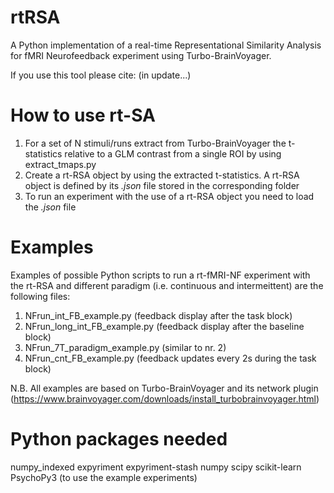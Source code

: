 # rtRSA
A Python implementation of a real-time Representational Similarity Analysis for fMRI Neurofeedback experiment using Turbo-BrainVoyager.

If you use this tool please cite: (in update...)

# How to use rt-SA 

  1) For a set of N stimuli/runs extract from Turbo-BrainVoyager the t-statistics relative to a GLM contrast from a single ROI by using extract_tmaps.py
  2) Create a rt-RSA object by using the extracted t-statistics. A rt-RSA object is defined by its *.json* file stored in the corresponding folder
  3) To run an experiment with the use of a rt-RSA object you need to load the *.json* file 

# Examples
Examples of possible Python scripts to run a rt-fMRI-NF experiment with the rt-RSA and different paradigm (i.e. continuous and intermeittent) are the following files:
  

  1) NFrun_int_FB_example.py  (feedback display after the task block)
  2) NFrun_long_int_FB_example.py (feedback display after the baseline block)
  3) NFrun_7T_paradigm_example.py (similar to nr. 2)
  4) NFrun_cnt_FB_example.py (feedback updates every 2s during the task block)
 
N.B. All examples are based on Turbo-BrainVoyager and its network plugin (https://www.brainvoyager.com/downloads/install_turbobrainvoyager.html) 

# Python packages needed
numpy_indexed
expyriment
expyriment-stash
numpy
scipy
scikit-learn
PsychoPy3 (to use the example experiments)



